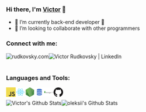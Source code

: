 ### Hi there, I'm [Victor][website] 👋

- 🌱 I’m currently back-end developer 🤣
- 👯 I’m looking to collaborate with other programmers

### Connect with me:

[<img align="left" alt="rudkovsky.com" height="25px" src="https://img.shields.io/website?color=%23424242&down_color=white&down_message=oleksiikachan.com&label=%20&style=for-the-badge&up_color=white&up_message=rudkovsky.com&url=https%3A%2F%2Frudkovsky.com" />][website]
[<img align="left" alt="Victor Rudkovsky | LinkedIn" height="25px" src="https://img.shields.io/badge/LinkedIn-0077B5?style=for-the-badge&logo=linkedin&logoColor=whitesvg" />][linkedin]

<br />
<br />

### Languages and Tools:

<img align="left" alt="JavaScript" width="26px" src="https://raw.githubusercontent.com/github/explore/80688e429a7d4ef2fca1e82350fe8e3517d3494d/topics/javascript/javascript.png" />
<img align="left" alt="React" width="26px" src="https://raw.githubusercontent.com/github/explore/80688e429a7d4ef2fca1e82350fe8e3517d3494d/topics/react/react.png" />
<img align="left" alt="Node.js" width="26px" src="https://raw.githubusercontent.com/github/explore/80688e429a7d4ef2fca1e82350fe8e3517d3494d/topics/nodejs/nodejs.png" />
<img align="left" alt="SQL" width="26px" src="https://raw.githubusercontent.com/github/explore/80688e429a7d4ef2fca1e82350fe8e3517d3494d/topics/sql/sql.png" />
<img align="left" alt="MongoDB" width="26px" src="https://raw.githubusercontent.com/github/explore/80688e429a7d4ef2fca1e82350fe8e3517d3494d/topics/mongodb/mongodb.png" />
<img align="left" alt="GitHub" width="26px" src="https://raw.githubusercontent.com/github/explore/78df643247d429f6cc873026c0622819ad797942/topics/github/github.png" />

<br />
<br />

<img align="left" alt="Victor's Github Stats" src="https://github-readme-stats-ebon-gamma.vercel.app/api?username=vrudkovsky&show_icons=true&count_private=true&hide_border=true" />

<img align="left" alt="oleksii's Github Stats" src="https://github-readme-stats.vercel.app/api/top-langs/?username=vrudkovsky&layout=compact&langs_count=8&hide=c#" />

[website]: https://rudkovsky.com
[linkedin]: https://linkedin.com/in/vrudkovsky
